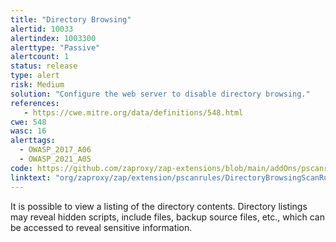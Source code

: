 ```yaml
---
title: "Directory Browsing"
alertid: 10033
alertindex: 1003300
alerttype: "Passive"
alertcount: 1
status: release
type: alert
risk: Medium
solution: "Configure the web server to disable directory browsing."
references:
   - https://cwe.mitre.org/data/definitions/548.html
cwe: 548
wasc: 16
alerttags: 
  - OWASP_2017_A06
  - OWASP_2021_A05
code: https://github.com/zaproxy/zap-extensions/blob/main/addOns/pscanrules/src/main/java/org/zaproxy/zap/extension/pscanrules/DirectoryBrowsingScanRule.java
linktext: "org/zaproxy/zap/extension/pscanrules/DirectoryBrowsingScanRule.java"
---
```

It is possible to view a listing of the directory contents. Directory listings may reveal hidden scripts, include files, backup source files, etc., which can be accessed to reveal sensitive information.
